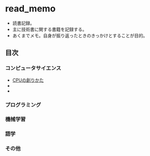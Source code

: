 # read_memo

- 読書記録。
- 主に技術書に関する書籍を記録する。
- あくまでメモ。自身が振り返ったときのきっかけとすることが目的。

## 目次

### コンピュータサイエンス

- [CPUの創りかた](computer_science/how_to_create_cpu/how_to_create_cpu.md)
-
-

### プログラミング

### 機械学習

### 語学

### その他
